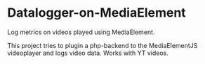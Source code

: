 # Datalogger-on-MediaElement
Log metrics on videos played using MediaElement. 

This project tries to plugin a php-backend to the MediaElementJS videoplayer and logs video data. Works with YT videos.

